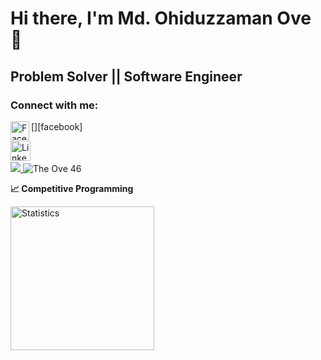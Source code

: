 # Hi there, I'm Md. Ohiduzzaman Ove 👋

## Problem Solver || Software Engineer

### Connect with me:

[<img align="left"  width="30px" src="https://github.com/dmhendricks/signature-social-icons/blob/master/icons/round-flat-filled/35px/facebook.png" alt="Facebook"/>][facebook]

<a href="https://www.linkedin.com/in/ohiduzzaman-ove/">
    <img align="left"  width="32px" src="https://github.com/dmhendricks/signature-social-icons/blob/master/icons/round-flat-filled/35px/linkedin.png" alt="Linkedin"/>
</a>
<br />
<br />

<a href="https://codeforces.com/profile/ove46">
   <img src="https://raw.githubusercontent.com/ove46/ct-stats/main/output/max_rating.svg" />
</a>
<img src="https://komarev.com/ghpvc/?username=ove46&label=Profile%20views&color=0e75b6&style=flat" alt="The Ove 46" />

<b>&#128200; Competitive Programming</b>
<br />
<p float="left">
    <img height="230px" src="https://raw.githubusercontent.com/ove46/ct-stats/main/output/light_card.svg" alt="Statistics"/>
</p>
<br/>
<br/>

<!--

- 🔭 I’m currently working on ...
- 🌱 I’m currently learning ...
- 👯 I’m looking to collaborate on ...
- 🤔 I’m looking for help with ...
- 💬 Ask me about ...
- 📫 How to reach me: ...
- 😄 Pronouns: ...
- ⚡ Fun fact: ...
-->
